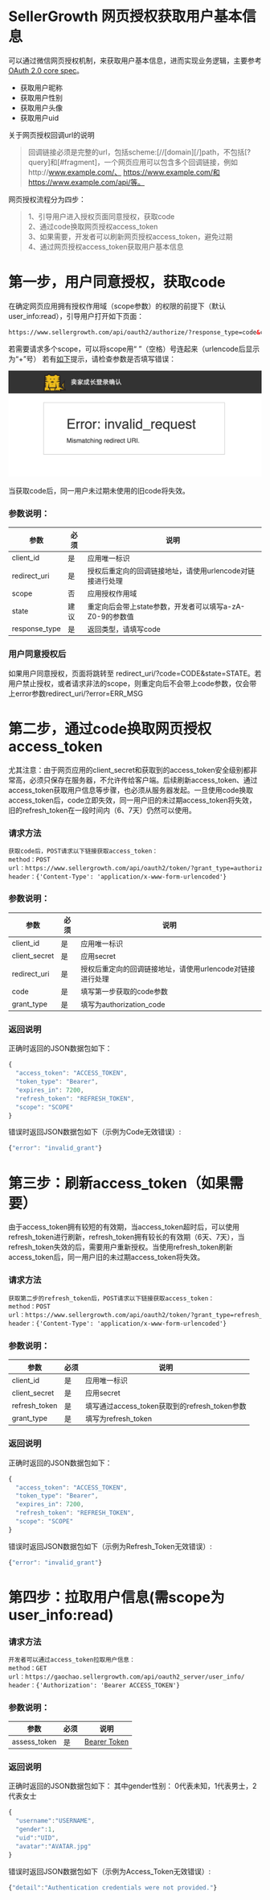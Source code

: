 # SellerGrowth 网页授权获取用户基本信息

可以通过微信网页授权机制，来获取用户基本信息，进而实现业务逻辑，主要参考[OAuth 2.0 core spec]。
  - 获取用户昵称
  - 获取用户性别
  - 获取用户头像
  - 获取用户uid

关于网页授权回调url的说明
> 回调链接必须是完整的url，包括scheme:[//[domain][/]path，不包括[?query]和[#fragment]，一个网页应用可以包含多个回调链接，例如http://www.example.com/、 https://www.example.com/和https://www.example.com/api/等。

网页授权流程分为四步：
> 1、引导用户进入授权页面同意授权，获取code  
> 2、通过code换取网页授权access_token  
> 3、如果需要，开发者可以刷新网页授权access_token，避免过期  
> 4、通过网页授权access_token获取用户基本信息

# 第一步，用户同意授权，获取code
在确定网页应用拥有授权作用域（scope参数）的权限的前提下（默认user_info:read），引导用户打开如下页面：
```html
https://www.sellergrowth.com/api/oauth2/authorize/?response_type=code&client_id=CLIENT_ID&redirect_uri=REDIRECT_URI&scope=SCOPE&state=STATE
```
若需要请求多个scope，可以将scope用“ ”（空格）号连起来（urlencode后显示为“+”号）
若有<a href="https://github.com/SellerGrowth/unicorn-oauth2-document/blob/master/Page%20authorization/Invalid_Redirect_URI.png" target="_blank">如下</a>提示，请检查参数是否填写错误：

![redirect_uri参数错误](https://github.com/SellerGrowth/unicorn-oauth2-document/blob/master/Page%20authorization/Invalid_Redirect_URI.png?raw=true)

当获取code后，同一用户未过期未使用的旧code将失效。


### 参数说明：
| 参数           | 必须         | 说明   |
| ------------  | ------------ | ------ |
| client_id     | 是       | 应用唯一标识 |
| redirect_uri  | 是       | 授权后重定向的回调链接地址，请使用urlencode对链接进行处理 |
| scope         | 否       | 应用授权作用域 |
| state         | 建议     | 重定向后会带上state参数，开发者可以填写a-zA-Z0-9的参数值 |
| response_type | 是       | 返回类型，请填写code |

### 用户同意授权后
如果用户同意授权，页面将跳转至 redirect_uri/?code=CODE&state=STATE。若用户禁止授权，或者请求非法的scope，则重定向后不会带上code参数，仅会带上error参数redirect_uri/?error=ERR_MSG

# 第二步，通过code换取网页授权access_token
尤其注意：由于网页应用的client_secret和获取到的access_token安全级别都非常高，必须只保存在服务器，不允许传给客户端。后续刷新access_token、通过access_token获取用户信息等步骤，也必须从服务器发起。一旦使用code换取access_token后，code立即失效，同一用户旧的未过期access_token将失效，旧的refresh_token在一段时间内（6、7天）仍然可以使用。

### 请求方法
```html
获取code后，POST请求以下链接获取access_token：
method：POST
url：https://www.sellergrowth.com/api/oauth2/token/?grant_type=authorization_code&code=CODE&client_secret=CLIENT_SECRET&client_id=CLIENT_ID&redirect_uri=REDIRECT_URI
header：{'Content-Type': 'application/x-www-form-urlencoded'}
```

### 参数说明：
| 参数           | 必须         | 说明   |
| ------------  | ------------ | ------ |
| client_id     | 是       | 应用唯一标识 |
| client_secret | 是       | 应用secret |
| redirect_uri  | 是       | 授权后重定向的回调链接地址，请使用urlencode对链接进行处理 |
| code          | 是       | 填写第一步获取的code参数 |
| grant_type    | 是       | 填写为authorization_code |

### 返回说明
正确时返回的JSON数据包如下：
```javascript
{
  "access_token": "ACCESS_TOKEN", 
  "token_type": "Bearer", 
  "expires_in": 7200, 
  "refresh_token": "REFRESH_TOKEN", 
  "scope": "SCOPE"
}
```
错误时返回JSON数据包如下（示例为Code无效错误）:
```javascript
{"error": "invalid_grant"}
```

# 第三步：刷新access_token（如果需要）
由于access_token拥有较短的有效期，当access_token超时后，可以使用refresh_token进行刷新，refresh_token拥有较长的有效期（6天、7天），当refresh_token失效的后，需要用户重新授权。当使用refresh_token刷新access_token后，同一用户旧的未过期access_token将失效。

### 请求方法
```html
获取第二步的refresh_token后，POST请求以下链接获取access_token：
method：POST
url：https://www.sellergrowth.com/api/oauth2/token/?grant_type=refresh_token&refresh_token=REFRESH_TOKEN&client_secret=CLIENT_SECRET&client_id=CLIENT_ID
header：{'Content-Type': 'application/x-www-form-urlencoded'}
```

### 参数说明：
| 参数           | 必须         | 说明   |
| ------------  | ------------ | ------ |
| client_id     | 是       | 应用唯一标识 |
| client_secret | 是       | 应用secret |
| refresh_token | 是       | 填写通过access_token获取到的refresh_token参数 |
| grant_type    | 是       | 填写为refresh_token |

### 返回说明
正确时返回的JSON数据包如下：
```javascript
{
  "access_token": "ACCESS_TOKEN", 
  "token_type": "Bearer", 
  "expires_in": 7200, 
  "refresh_token": "REFRESH_TOKEN", 
  "scope": "SCOPE"
}
```
错误时返回JSON数据包如下（示例为Refresh_Token无效错误）:
```javascript
{"error": "invalid_grant"}
```

# 第四步：拉取用户信息(需scope为 user_info:read)

### 请求方法
```html
开发者可以通过access_token拉取用户信息：
method：GET
url：https://gaochao.sellergrowth.com/api/oauth2_server/user_info/
header：{'Authorization': 'Bearer ACCESS_TOKEN'}
```

### 参数说明：
| 参数           | 必须         | 说明   |
| ------------  | ------------ | ------ |
| assess_token  | 是       | [Bearer Token] |

### 返回说明
正确时返回的JSON数据包如下：
其中gender性别： 0代表未知，1代表男士，2代表女士
```javascript
{
  "username":"USERNAME",
  "gender":1,
  "uid":"UID",
  "avatar":"AVATAR.jpg"
}
```
错误时返回JSON数据包如下（示例为Access_Token无效错误）:
```javascript
{"detail":"Authentication credentials were not provided."}
```

[OAuth 2.0 core spec]: <https://tools.ietf.org/html/rfc6749>
[Bearer Token]: <https://tools.ietf.org/html/rfc6750>
